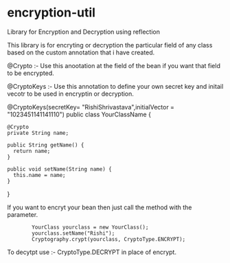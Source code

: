 # encryption-util
Library for  Encryption and Decryption using reflection

This library is for encryting or decryption the particular field of any class based on the custom annotation that i have created.

@Crypto :- Use this anootation at the field of the bean if you want that field to be encrypted.

@CryptoKeys :-  Use this annotation to define your own secret key and initail vecotr to be used in encryptin or decryption.



@CryptoKeys(secretKey= "RishiShrivastava",initialVector = "1023451141141110")
public class YourClassName {

	@Crypto
	private String name;

    public String getName() {
      return name;
    }

    public void setName(String name) {
      this.name = name;
    }
  
  }
  
  
  If you want to encryt your bean then just call the method with the parameter.
  
      		YourClass yourclass = new YourClass();
			yourclass.setName("Rishi");
			Cryptography.crypt(yourclass, CryptoType.ENCRYPT);
      
  To decytpt use :- CryptoType.DECRYPT in place of encrypt.
      
